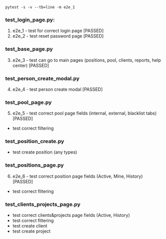 `pytest -s -v --tb=line -m e2e_1`

### test_login_page.py:

1. e2e_1 - test for correct login page [PASSED]
2. e2e_2 - test reset password page [PASSED]
   
### test_base_page.py
3. e2e_3 - test can go to main pages (positions, pool, clients, reports, help center) [PASSED]

### test_person_create_modal.py
4. e2e_4 - test person create modal [PASSED]
   
### test_pool_page.py
5. e2e_5 - test correct pool page fields (internal, external, blacklist tabs) [PASSED]
- test correct filtering

### test_position_create.py
- test create position (any types)

### test_positions_page.py
6. e2e_6 - test correct position page fields (Active, Mine, History) [PASSED]
- test correct filtering


### test_clients_projects_page.py
- test correct clients&projects page fields (Active, History)
- test correct filtering
- test create client
- test create project

